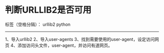﻿# 判断URLLIB2是否可用

标签（空格分隔）： urllib2 python

---

1、导入urllib2
2、导入user-agents
3、找到需要使用的user-agent，设定访问网页
4、添加访问头文件，user-agent，并访问有道网页。



